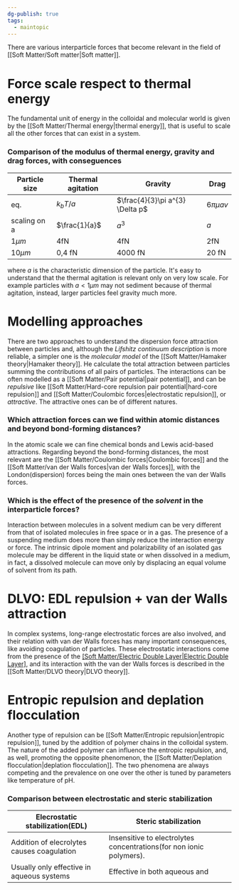 ```yaml
---
dg-publish: true
tags:
  - maintopic
---
```

There are various interparticle forces that become relevant in the field of [[Soft Matter/Soft matter|Soft matter]].
# Force scale respect to thermal energy
The fundamental unit of energy in the colloidal and molecular world is given by the [[Soft Matter/Thermal energy|thermal energy]], that is useful to scale all the other forces that can exist in a system.
### Comparison of the modulus of thermal energy, gravity and drag forces, with conseguences
| Particle size | Thermal agitation | Gravity | Drag |
|---| ---|---|---|
|eq.|$k_{b}T/a$|$\frac{4}{3}\pi a^{3} \Delta p$|$6\pi \mu a v$| 
|scaling on a|$\frac{1}{a}$|$a^{3}$|$a$|
|$1 \mu m$ |4fN|4fN|2fN|
|$10 \mu m$|0,4 fN|4000 fN|20 fN|

where $a$ is the characteristic dimension of the particle.
It's easy to understand that the thermal agitation is relevant only on very low scale. For example particles with $a<1 \mu m$ may not sediment because of thermal agitation, instead, larger particles feel gravity much more.
# Modelling approaches 
There are two approaches to understand the dispersion force attraction between particles and, although the *Lifshitz continuum description* is more reliable, a simpler one is the *molecular model* of the [[Soft Matter/Hamaker theory|Hamaker theory]]. He calculate the total attraction between particles summing the contributions of all pairs of particles.
The interactions can be often modelled as a [[Soft Matter/Pair potential|pair potential]], and can be *repulsive* like [[Soft Matter/Hard-core repulsion pair potential|hard-core repulsion]] and [[Soft Matter/Coulombic forces|electrostatic repulsion]], or *attractive*. The attractive ones can be of different natures.
### Which attraction forces can we find within atomic distances and beyond bond-forming distances?
In the atomic scale we can fine chemical bonds and Lewis acid-based attractions.
Regarding beyond the bond-forming distances, the most relevant are the [[Soft Matter/Coulombic forces|Coulombic forces]] and the [[Soft Matter/van der Walls forces|van der Walls forces]], with the London(dispersion) forces being the main ones between the van der Walls forces.
### Which is the effect of the presence of the *solvent* in the interparticle forces?
Interaction between molecules in a solvent medium can be very different from that of isolated molecules in free space or in a gas.
The presence of a suspending medium does more than simply reduce the interaction energy or force. The intrinsic dipole moment and polarizability of an isolated gas molecule may be different in the liquid state or when dissolved in a medium, in fact, a dissolved molecule can move only by displacing an equal volume of solvent from its path.

# DLVO: EDL repulsion + van der Walls attraction
In complex systems, long-range electrostatic forces are also involved, and their relation with van der Walls forces has many important consequences, like avoiding coagulation of particles. These electrostatic interactions come from the presence of the [[Soft Matter/Electric Double Layer|Electric Double Layer]](EDL), and its interaction with the van der Walls forces is described in the [[Soft Matter/DLVO theory|DLVO theory]].  
# Entropic repulsion and deplation flocculation
Another type of repulsion can be [[Soft Matter/Entropic repulsion|entropic repulsion]], tuned by the addition of polymer chains in the colloidal system. The nature of the added polymer can influence the entropic repulsion, and, as well, promoting the opposite phenomenon, the [[Soft Matter/Deplation flocculation|deplation flocculation]]. The two phenomena are always competing and the prevalence on one over the other is tuned by parameters like temperature of pH. 

### Comparison between electrostatic and steric stabilization
| Elecrostatic stabilization(EDL)|Steric stabilization|
|---|---|
|Addition of elecrolytes causes coagulation| Insensitive to electrolytes concentrations(for non ionic polymers).|
|Usually only effective in aqueous systems| Effective in both aqueous and 
